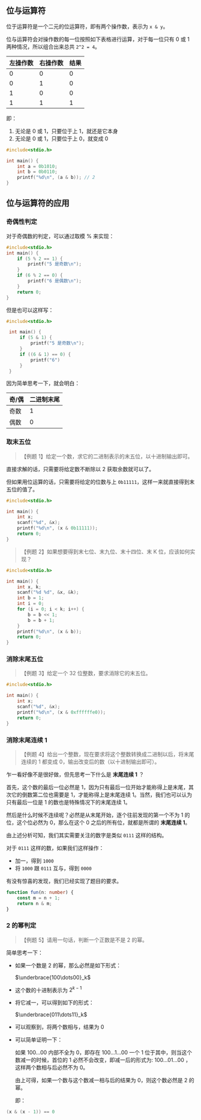 ## 位与运算符

位于运算符是一个二元的位运算符，即有两个操作数，表示为 `x & y`。

位与运算符会对操作数的每一位按照如下表格进行运算，对于每一位只有 0 或 1 两种情况，所以组合出来总共 `2^2 = 4`。

| 左操作数 | 右操作数 | 结果 |
| -------- | -------- | ---- |
| 0        | 0        | 0    |
| 0        | 1        | 0    |
| 1        | 0        | 0    |
| 1        | 1        | 1    |

即：

1. 无论是 0 或 1，只要位于上 1，就还是它本身
2. 无论是 0 或 1，只要位于上 0，就变成 0

```c
#include<stdio.h>

int main() {
    int a = 0b1010;
    int b = 0b0110;
    printf("%d\n", (a & b)); // 2
}
```

## 位与运算符的应用

### 奇偶性判定

对于奇偶数的判定，可以通过取模 % 来实现：

```c
#include<stdio.h>
int main() {
    if (5 % 2 == 1) {
        printf("5 是奇数\n");
    }
    if (6 % 2 == 0) {
        printf("6 是偶数\n");
    }
    return 0;
}
```

但是也可以这样写：

```c
#include<stdio.h>

 int main() {
     if (5 & 1) {
         printf("5 是奇数\n");
     }
     if ((6 & 1) == 0) {
         printf("6")
     }
 }
```

因为简单思考一下，就会明白：

| 奇/偶 | 二进制末尾 |
| ----- | ---------- |
| 奇数  | 1          |
| 偶数  | 0          |

### 取末五位

> 【例题 1】给定一个数，求它的二进制表示的末五位，以十进制输出即可。

直接求解的话，只需要将给定数不断除以 2 获取余数就可以了。

但如果用位运算的话，只需要将给定的位数与上 `0b11111`，这样一来就直接得到末五位的值了。

```c
#include<stdio.h>

int main() {
    int x;
    scanf("%d", &x);
    printf("%d\n", (x & 0b11111));
    return 0;
}
```

> 【例题 2】如果想要得到末七位、末九位、末十四位、末 K 位，应该如何实现？

```c
#include<stdio.h>

int main() {
    int x, k;
    scanf("%d %d", &x, &k);
    int b = 1;
    int i = 0;
    for (i = 0; i < k; i++) {
        b = b << 1;
        b = b + 1;
    }
    printf("%d\n", (x & b));
    return 0;
}
```

### 消除末尾五位

> 【例题 3】给定一个 32 位整数，要求消除它的末五位。

```c
#include<stdio.h>

int main() {
    int x;
    scanf("%d", &x);
    printf("%d\n", (x & 0xffffffe0));
    return 0;
}
```

### 消除末尾连续 1

> 【例题 4】给出一个整数，现在要求将这个整数转换成二进制以后，将末尾连续的 1 都变成 0，输出改变后的数（以十进制输出即可）。

乍一看好像不是很好做，但先思考一下什么是 **末尾连续 1** ？

首先，这个数的最后一位必然是 1，因为只有最后一位开始才能称得上是末尾，其次它的倒数第二位也需要是 1，才能称得上是末尾连续 1。当然，我们也可以认为只有最后一位是 1 的数也是特殊情况下的末尾连续 1。

然后是什么时候不连续呢？必然是从末尾开始，逐个往前发现的第一个不为 1 的位，这个位必然为 0，那么在这个 0 之后的所有位，就都是所谓的 **末尾连续 1**。

由上述分析可知，我们其实需要关注的数字是类似 `0111` 这样的结构。

对于 `0111` 这样的数，如果我们这样操作：

- 加一，得到 `1000`
- 将 `1000` 跟 `0111` 互与，得到 `0000`

有没有惊喜的发现，我们已经实现了题目的要求。

```typescript
function fun(n: number) {
    const m = n + 1;
    return n & m;
}
```



### 2 的幂判定

> 【例题 5】请用一句话，判断一个正数是不是 2 的幂。

简单思考一下：

- 如果一个数是 2 的幂，那么必然是如下形式：

  $\underbrace{100\dots00}_k$

- 这个数的十进制表示为 $2^{k-1}$

- 将它减一，可以得到如下的形式：

  $\underbrace{011\dots11}_k$

- 可以观察到，将两个数相与，结果为 0

- 可以简单证明一下：

  如果 $100\dots00$ 内部不全为 0，即存在 $100\dots1\dots00$ 一个 1 位于其中，则当这个数减一的时候，首位的 1 必然不会改变，即减一后的形式为: $100\dots01\dots00$ ，这样两个数相与后必然不为 0。

  由上可得，如果一个数与这个数减一相与后的结果为 0，则这个数必然是 2 的幂。

  即：

```c
(x & (x - 1)) == 0
```



































